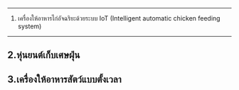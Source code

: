 -------------
1. เครื่องให้อาหารไก่อัจฉริยะด้วยระบบ IoT (Intelligent automatic chicken feeding system)
-------------
2.หุ่นยนต์เก็บเศษฝุ่น 
-----------------
3.เครื่องให้อาหารสัตว์แบบตั้งเวลา
-------------

